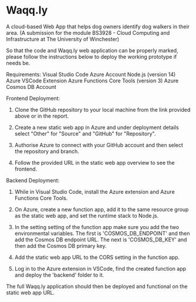 # Waqq.ly
A cloud-based Web App that helps dog owners identify dog walkers in their area. (A submission for the module BS3928 - Cloud Computing and Infrastructure at The University of Winchester)

So that the code and Waqq.ly web application can be properly marked, please follow the instructions below to deploy the working prototype if needs be.


Requirements:
Visual Studio Code
Azure Account
Node.js (version 14)
Azure VSCode Extension
Azure Functions Core Tools (version 3)
Azure Cosmos DB Account

Frontend Deployment:
1. Clone the GitHub repository to your local machine from the link provided above or in the report.

2. Create a new static web app in Azure and under deployment details select "Other" for "Source" and "GitHub" for "Repository".

3. Authorise Azure to connect with your GitHub account and then select the repository and branch.

4. Follow the provided URL in the static web app overview to see the frontend.


Backend Deployment:
1. While in Visual Studio Code, install the Azure extension and Azure Functions Core Tools.

2. On Azure, create a new function app, add it to the same resource group as the static web app, and set the runtime stack to Node.js.

3. In the setting setting of the function app make sure you add the two environmental variables. The first is 'COSMOS_DB_ENDPOINT' and then add the Cosmos DB endpoint URL. The next is 'COSMOS_DB_KEY' and then add the Cosmos DB primary key.

4. Add the static web app URL to the CORS setting in the function app.

5. Log in to the Azure extension in VSCode, find the created function app and deploy the 'backend' folder to it.


The full Waqq.ly application should then be deployed and functional on the static web app URL.